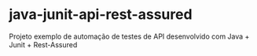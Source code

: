 # java-junit-api-rest-assured
Projeto exemplo de automação de testes de API desenvolvido com Java + Junit + Rest-Assured

